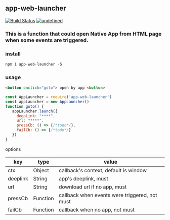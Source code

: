 ## app-web-launcher
[![Build Status](https://travis-ci.org/silentport/app-web-launcher.svg?branch=master)](https://travis-ci.org/silentport/app-web-launcher)
<a href="https://www.npmjs.com/package/app-web-launcher"><img alt="undefined" src="https://img.shields.io/npm/v/app-web-launcher.svg?style=flat"></a>
### This is a function that could open Native App from HTML page when some events are triggered.

### install
```javascript
npm i app-web-launcher -S
```

### usage

```html
<button onclick="goto"> open by app <button>
```

```javascript
const AppLauncher = require('app-web-launcher')
const appLauncher = new AppLauncher()
function goto() {
   appLauncher.launch({
     deepLink: "****",
     url: "****",
     pressCb: () => {/*todo*/},
     failCb: () => {/*todo*/}
   })
}
```
options

|key|type|value|
|-|-|-|
|ctx | Object|callback's context, default is window|
|deeplink | String|app's deeplink, must|
|url | String|download url if no app, must|
|pressCb | Function|callback when events were triggered, not must |
|failCb | Function|callback when no app, not must|       

